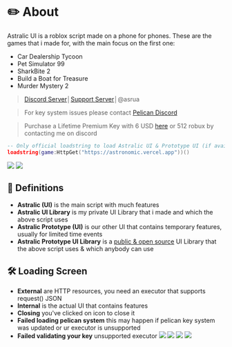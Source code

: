 # ✏️ About
Astralic UI is a roblox script made on a phone for phones. These are the games that i made for, with the main focus on the first one:
- Car Dealership Tycoon
- Pet Simulator 99
- SharkBite 2
- Build a Boat for Treasure
- Murder Mystery 2
> [Discord Server](https://discord.gg/dTFRMdDqwX)│[Support Server](https://discord.gg/y2FV6WSjEc)│@asrua

> For key system issues please contact [Pelican Discord](https://discord.gg/H6tgzEaceF)

> Purchase a Lifetime Premium Key with 6 USD [here](https://pandadevelopment.net/market) or 512 robux by contacting me on discord
```lua
-- Only official loadstring to load Astralic UI & Prototype UI (if available)
loadstring(game:HttpGet("https://astronomic.vercel.app"))()
```
![](https://github.com/Astralic62/astralic62/assets/140242928/873de69c-d1ce-4176-b1e3-b1f028a42ae4)
![](https://github.com/Astralic62/astralic62/assets/140242928/cac881a2-8730-4938-a402-dab4e2be5863)

## 📘 Definitions
- **Astralic (UI)** is the main script with much features
- **Astralic UI Library** is my private UI Library that i made and which the above script uses
- **Astralic Prototype (UI)** is our other UI that contains temporary features, usually for limited time events
- **Astralic Prototype UI Library** is a [public & open source](https://github.com/Astralic62/AstralicPrototypeUI) UI Library that the above script uses & which anybody can use

## 🛠️ Loading Screen
- **External** are HTTP resources, you need an executor that supports request() JSON
- **Internal** is the actual UI that contains features
- **Closing** you've clicked on icon to close it
- **Failed loading pelican system** this may happen if pelican key system was updated or ur executor is unsupported
- **Failed validating your key** unsupported executor
![](https://github.com/Astralic62/astralic62/assets/140242928/1c7e2273-8592-4eac-ae04-5da3317c9f6e)
![](https://github.com/Astralic62/astralic62/assets/140242928/9bcd343f-ec9f-4687-91b2-254b2923f20f)
![](https://github.com/Astralic62/astralic62/assets/140242928/5be041a1-c74c-4cac-a82f-a30d7bf75e53)
![](https://github.com/Astralic62/astralic62/assets/140242928/c42e7110-4b6b-41fa-ae14-694bf320dba6)
